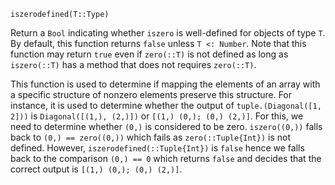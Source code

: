 ```
iszerodefined(T::Type)
```

Return a `Bool` indicating whether `iszero` is well-defined for objects of type `T`. By default, this function returns `false` unless `T <: Number`. Note that this function may return `true` even if `zero(::T)` is not defined as long as `iszero(::T)` has a method that does not requires `zero(::T)`.

This function is used to determine if mapping the elements of an array with a specific structure of nonzero elements preserve this structure. For instance, it is used to determine whether the output of `tuple.(Diagonal([1, 2]))` is `Diagonal([(1,), (2,)])` or `[(1,) (0,); (0,) (2,)]`. For this, we need to determine whether `(0,)` is considered to be zero. `iszero((0,))` falls back to `(0,) == zero((0,))` which fails as `zero(::Tuple{Int})` is not defined. However, `iszerodefined(::Tuple{Int})` is `false` hence we falls back to the comparison `(0,) == 0` which returns `false` and decides that the correct output is `[(1,) (0,); (0,) (2,)]`.
